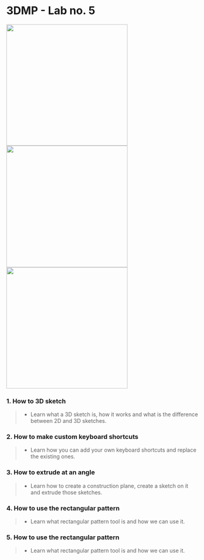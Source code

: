 # 3DMP - Lab no. 5
<img src="https://github.com/Burdun/3DMP_private/blob/main/readme_personal_projects/Square_Pipe.png" width=317.3><img src="https://github.com/Burdun/3DMP_private/blob/main/readme_personal_projects/Pipe_Attached_to_a_Cuboid.png" width=317.3><img src="https://github.com/Burdun/3DMP_private/blob/main/readme_personal_projects/3DMP_Mug.png" width=317.3>
### 1. How to 3D sketch 
> - Learn what a 3D sketch is, how it works and what is the difference between 2D and 3D sketches.
### 2. How to make custom keyboard shortcuts
> - Learn how you can add your own keyboard shortcuts and replace the existing ones.
### 3. How to extrude at an angle
> - Learn how to create a construction plane, create a sketch on it and extrude those sketches.
### 4. How to use the rectangular pattern
> - Learn what rectangular pattern tool is and how we can use it.
### 5. How to use the rectangular pattern
> - Learn what rectangular pattern tool is and how we can use it.
